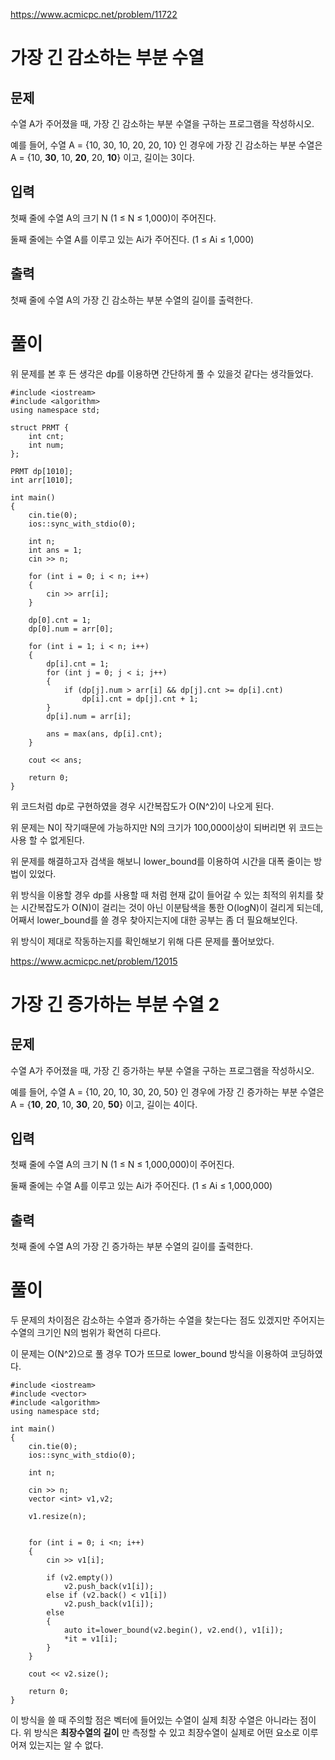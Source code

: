 <https://www.acmicpc.net/problem/11722>

# 가장 긴 감소하는 부분 수열

## 문제

수열 A가 주어졌을 때, 가장 긴 감소하는 부분 수열을 구하는 프로그램을 작성하시오.

예를 들어, 수열 A = {10, 30, 10, 20, 20, 10} 인 경우에 가장 긴 감소하는 부분 수열은 A = {10, **30**, 10, **20**, 20, **10**}  이고, 길이는 3이다.

## 입력

첫째 줄에 수열 A의 크기 N (1 ≤ N ≤ 1,000)이 주어진다.

둘째 줄에는 수열 A를 이루고 있는 Ai가 주어진다. (1 ≤ Ai ≤ 1,000)

## 출력

첫째 줄에 수열 A의 가장 긴 감소하는 부분 수열의 길이를 출력한다.



# 풀이

위 문제를 본 후 든 생각은 dp를 이용하면 간단하게 풀 수 있을것 같다는 생각들었다.

```vbscript
#include <iostream>
#include <algorithm>
using namespace std;

struct PRMT {
	int cnt;
	int num;
};

PRMT dp[1010];
int arr[1010];

int main()
{
	cin.tie(0);
	ios::sync_with_stdio(0);

	int n;
	int ans = 1;
	cin >> n;

	for (int i = 0; i < n; i++)
	{
		cin >> arr[i];
	}

	dp[0].cnt = 1;
	dp[0].num = arr[0];

	for (int i = 1; i < n; i++)
	{
		dp[i].cnt = 1;
		for (int j = 0; j < i; j++)
		{
			if (dp[j].num > arr[i] && dp[j].cnt >= dp[i].cnt)
				dp[i].cnt = dp[j].cnt + 1;
		}
		dp[i].num = arr[i];

		ans = max(ans, dp[i].cnt);
	}

	cout << ans;

	return 0;
}
```



위 코드처럼 dp로 구현하였을 경우 시간복잡도가 O(N^2)이 나오게 된다.

위 문제는 N이 작기때문에 가능하지만 N의 크기가 100,000이상이 되버리면 위 코드는 사용 할 수 없게된다.



위 문제를 해결하고자 검색을 해보니 lower_bound를 이용하여 시간을 대폭 줄이는 방법이 있었다.

위 방식을 이용할 경우 dp를 사용할 때 처럼 현재 값이 들어갈 수 있는 최적의 위치를 찾는 시간복잡도가 O(N)이 걸리는 것이 아닌 이분탐색을 통한 O(logN)이 걸리게 되는데, 어째서 lower_bound를 쓸 경우 찾아지는지에 대한 공부는 좀 더 필요해보인다.



위 방식이 제대로 작동하는지를 확인해보기 위해  다른 문제를 풀어보았다.

<https://www.acmicpc.net/problem/12015>

# 가장 긴 증가하는 부분 수열 2

## 문제

수열 A가 주어졌을 때, 가장 긴 증가하는 부분 수열을 구하는 프로그램을 작성하시오.

예를 들어, 수열 A = {10, 20, 10, 30, 20, 50} 인 경우에 가장 긴 증가하는 부분 수열은 A = {**10**, **20**, 10, **30**, 20, **50**} 이고, 길이는 4이다.

## 입력

첫째 줄에 수열 A의 크기 N (1 ≤ N ≤ 1,000,000)이 주어진다.

둘째 줄에는 수열 A를 이루고 있는 Ai가 주어진다. (1 ≤ Ai ≤ 1,000,000)

## 출력

첫째 줄에 수열 A의 가장 긴 증가하는 부분 수열의 길이를 출력한다.



# 풀이

두 문제의 차이점은 감소하는 수열과 증가하는 수열을 찾는다는 점도 있겠지만 주어지는 수열의 크기인 N의 범위가 확연히 다르다.

이 문제는 O(N^2)으로 풀 경우 TO가 뜨므로 lower_bound 방식을 이용하여 코딩하였다.

```vbscript
#include <iostream>
#include <vector>
#include <algorithm>
using namespace std;

int main()
{
	cin.tie(0);
	ios::sync_with_stdio(0);

	int n;

	cin >> n;
	vector <int> v1,v2;

	v1.resize(n);


	for (int i = 0; i <n; i++)
	{
		cin >> v1[i];

		if (v2.empty())
			v2.push_back(v1[i]);
		else if (v2.back() < v1[i])
			v2.push_back(v1[i]);
		else
		{
			auto it=lower_bound(v2.begin(), v2.end(), v1[i]);
			*it = v1[i];
		}
	}

	cout << v2.size();

	return 0;
}
```

이 방식을 쓸 때 주의할 점은 벡터에 들어있는 수열이 실제 최장 수열은 아니라는 점이다. 위 방식은 **최장수열의 길이** 만 측정할 수 있고 최장수열이 실제로 어떤 요소로 이루어져 있는지는 알 수 없다. 